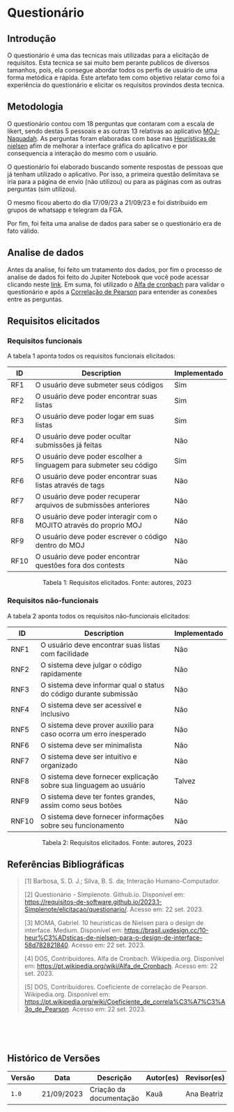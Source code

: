 # Questionário

## Introdução

O questionário é uma das tecnicas mais utilizadas para a elicitação de requisitos. Esta tecnica se sai muito bem perante publicos de diversos tamanhos, pois, ela consegue abordar todos os perfis de usuário de uma forma metódica e rápida. Este artefato tem como objetivo relatar como foi a experiência do questionário e elicitar os requisitos provindos desta tecnica.

## Metodologia

O questionário contou com 18 perguntas que contaram com a escala de likert, sendo destas 5 pessoais e as outras 13 relativas ao aplicativo [MOJ-Naquadah](https://moj.naquadah.com.br/cgi-bin/index.sh). As perguntas foram elaboradas com base nas [Heurísticas de nielsen](https://brasil.uxdesign.cc/10-heur%C3%ADsticas-de-nielsen-para-o-design-de-interface-58d782821840) afim de melhorar a interface gráfica do aplicativo e por consequencia a interação do mesmo com o usuário.

O questionário foi elaborado buscando somente respostas de pessoas que já tenham utilizado o aplicativo. Por isso, a primeira questão delimitava se iria para a página de envio (não utilizou) ou para as páginas com as outras perguntas (sim utilizou).

O mesmo ficou aberto do dia 17/09/23 a 21/09/23 e foi distríbuido em grupos de whatsapp e telegram da FGA.

Por fim, foi feita uma analise de dados para saber se o questionário era de fato válido.

## Analise de dados

Antes da analise, foi feito um tratamento dos dados, por fim o processo de analise de dados foi feito do Jupiter Notebook que você pode acessar clicando neste [link](https://github.com/ananorberto/Interacao-Humano-Computador/blob/main/analise_de_dados/analise.ipynb). Em suma, foi utilizado o [Alfa de cronbach](https://pt.wikipedia.org/wiki/Alfa_de_Cronbach) para validar o questionário e após a [Correlação de Pearson](https://pt.wikipedia.org/wiki/Coeficiente_de_correla%C3%A7%C3%A3o_de_Pearson) para entender as conexões entre as perguntas.

## Requisitos elicitados

### Requisitos funcionais

A tabela 1 aponta todos os requisitos funcionais elicitados:

| ID   | Description                                                        | Implementado |
| ---- | ------------------------------------------------------------------ | ------------ |
| RF1  | O usuário deve submeter seus códigos                               | Sim          |
| RF2  | O usuário deve poder encontrar suas listas                         | Sim          |
| RF3  | O usuário deve poder logar em suas listas                          | Sim          |
| RF4  | O usuário deve poder ocultar submissões já feitas                  | Não          |
| RF5  | O usuário deve poder escolher a linguagem para submeter seu código | Sim          |
| RF6  | O usuário deve poder encontrar suas listas através de tags         | Não          |
| RF7  | O usuário deve poder recuperar arquivos de submissões anteriores   | Não          |
| RF8  | O usuário deve poder interagir com o MOJITO através do proprio MOJ | Não          |
| RF9  | O usuário deve poder escrever o código dentro do MOJ               | Não          |
| RF10 | O usuário deve poder encontrar questões fora dos contests          | Não          |

<p align="center"> Tabela 1: Requisitos elicitados. Fonte: autores, 2023</p>

### Requisitos não-funcionais

A tabela 2 aponta todos os requisitos não-funcionais elicitados:

| ID    | Description                                                       | Implementado |
| ----- | ----------------------------------------------------------------- | ------------ |
| RNF1  | O usuário deve encontrar suas listas com facilidade               | Não          |
| RNF2  | O sistema deve julgar o código rapidamente                        | Não          |
| RNF3  | O sistema deve informar qual o status do código durante submissão | Não          |
| RNF4  | O sistema deve ser acessível e inclusivo                          | Não          |
| RNF5  | O sistema deve prover auxilio para caso ocorra um erro inesperado | Não          |
| RNF6  | O sistema deve ser minimalista                                    | Não          |
| RNF7  | O sistema deve ser intuitivo e organizado                         | Não          |
| RNF8  | O sistema deve fornecer explicação sobre sua linguagem ao usuário | Talvez       |
| RNF9  | O sistema deve ter fontes grandes, assim como seus botões         | Não          |
| RNF10 | O sistema deve fornecer informações sobre seu funcionamento       | Não          |

<p align="center"> Tabela 2: Requisitos elicitados. Fonte: autores, 2023</p>

## Referências Bibliográficas

> [1] Barbosa, S. D. J.; Silva, B. S. da; Interação Humano-Computador.
>
> [2] Questionário - Simplenote. Github.io. Disponível em: <https://requisitos-de-software.github.io/2023.1-Simplenote/elicitacao/questionario/>. Acesso em: 22 set. 2023.
>
> [3] MOMA, Gabriel. 10 heurísticas de Nielsen para o design de interface. Medium. Disponível em: <https://brasil.uxdesign.cc/10-heur%C3%ADsticas-de-nielsen-para-o-design-de-interface-58d782821840>. Acesso em: 22 set. 2023.
>
> [4] DOS, Contribuidores. Alfa de Cronbach. Wikipedia.org. Disponível em: <https://pt.wikipedia.org/wiki/Alfa_de_Cronbach>. Acesso em: 22 set. 2023.
>
> [5] DOS, Contribuidores. Coeficiente de correlação de Pearson. Wikipedia.org. Disponível em: <https://pt.wikipedia.org/wiki/Coeficiente_de_correla%C3%A7%C3%A3o_de_Pearson>. Acesso em: 22 set. 2023.

‌

‌

## Histórico de Versões

| Versão | Data       | Descrição               | Autor(es) | Revisor(es) |
| ------ | ---------- | ----------------------- | --------- | ----------- |
| `1.0`  | 21/09/2023 | Criação da documentação | Kauã      | Ana Beatriz |

